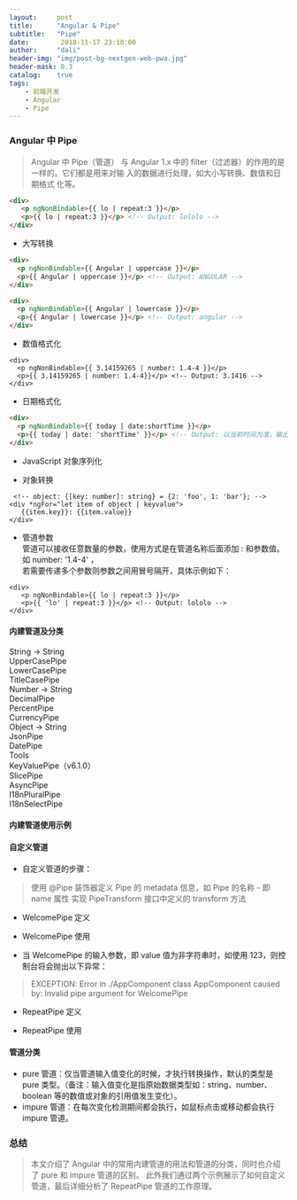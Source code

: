 ```yaml
---
layout:     post
title:      "Angular & Pipe"
subtitle:   "Pipe"
date:        2018-11-17 23:10:00
author:     "dali"
header-img: "img/post-bg-nextgen-web-pwa.jpg"
header-mask: 0.3
catalog:    true
tags:
    - 前端开发
    - Angular
    - Pipe
---
```



### Angular 中 Pipe
> Angular 中 Pipe（管道） 与 Angular 1.x 中的 filter（过滤器）的作用的是一样的。它们都是用来对输  入的数据进行处理，如大小写转换、数值和日期格式  化等。

``` html
<div>
   <p ngNonBindable>{{ lo | repeat:3 }}</p>
   <p>{{ lo | repeat:3 }}</p> <!-- Output: lololo -->
</div>
```


- 大写转换

``` html
<div>
  <p ngNonBindable>{{ Angular | uppercase }}</p>
  <p>{{ Angular | uppercase }}</p> <!-- Output: ANGULAR -->
</div>
```

``` html
<div>
  <p ngNonBindable>{{ Angular | lowercase }}</p>
  <p>{{ Angular | lowercase }}</p> <!-- Output: angular -->
</div>
```
- 数值格式化  
``` 
<div>
  <p ngNonBindable>{{ 3.14159265 | number: 1.4-4 }}</p>
  <p>{{ 3.14159265 | number: 1.4-4}}</p> <!-- Output: 3.1416 -->
</div>
```

- 日期格式化  
``` html
<div>
  <p ngNonBindable>{{ today | date:shortTime }}</p>
  <p>{{ today | date: 'shortTime' }}</p> <!-- Output: 以当前时间为准，输出格式：10:40 AM -->
</div>  
```

- JavaScript 对象序列化  



- 对象转换  

``` 
 <!-- object: {[key: number]: string} = {2: 'foo', 1: 'bar'}; -->
<div *ngFor="let item of object | keyvalue">
   {{item.key}}: {{item.value}} 
</div>  
```

- 管道参数  
管道可以接收任意数量的参数，使用方式是在管道名称后面添加 : 和参数值。如 number: '1.4-4' ，  
若需要传递多个参数则参数之间用冒号隔开，具体示例如下：  

```   
<div>
   <p ngNonBindable>{{ lo | repeat:3 }}</p>
   <p>{{ 'lo' | repeat:3 }}</p> <!-- Output: lololo -->
</div>  
```

#### 内建管道及分类
String -> String  
UpperCasePipe  
LowerCasePipe  
TitleCasePipe  
Number -> String  
DecimalPipe  
PercentPipe  
CurrencyPipe  
Object -> String  
JsonPipe  
DatePipe  
Tools  
KeyValuePipe（v6.1.0）  
SlicePipe  
AsyncPipe  
I18nPluralPipe  
I18nSelectPipe 

#### 内建管道使用示例 

#### 自定义管道
- 自定义管道的步骤：

> 使用 @Pipe 装饰器定义 Pipe 的 metadata 信息，如 Pipe 的名称 - 即 name 属性
实现 PipeTransform 接口中定义的 transform 方法
- WelcomePipe 定义  

- WelcomePipe 使用

- 当 WelcomePipe 的输入参数，即 value 值为非字符串时，如使用 123，则控制台将会抛出以下异常：


> EXCEPTION: Error in ./AppComponent class AppComponent caused by: Invalid pipe argument for WelcomePipe

- RepeatPipe 定义

- RepeatPipe 使用

#### 管道分类
-  pure 管道：仅当管道输入值变化的时候，才执行转换操作，默认的类型是 pure 类型。（备注：输入值变化是指原始数据类型如：string、number、boolean 等的数值或对象的引用值发生变化）。  
- impure 管道：在每次变化检测期间都会执行，如鼠标点击或移动都会执行 impure 管道。  
### 总结
> 本文介绍了 Angular 中的常用内建管道的用法和管道的分类，同时也介绍了 pure 和 impure 管道的区别。 此外我们通过两个示例展示了如何自定义管道，最后详细分析了 RepeatPipe 管道的工作原理。
